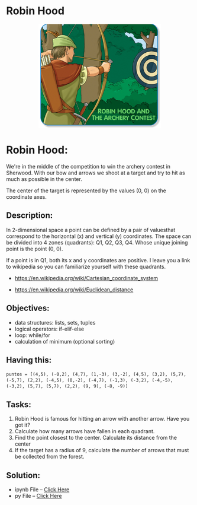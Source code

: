 # Robin Hood
<p align="center">
    <img src="https://github.com/RealXun/Robin_Hood/blob/main/Resources/Cover.png">

# Robin Hood:
We're in the middle of the competition to win the archery contest in Sherwood. With our bow and arrows we shoot at a target and try to hit as much as possible in the center.

The center of the target is represented by the values ​​(0, 0) on the coordinate axes.

## Description:
In 2-dimensional space a point can be defined by a pair of values ​​that correspond to the horizontal (x) and vertical (y) coordinates. The space can be divided into 4 zones (quadrants): Q1, Q2, Q3, Q4. Whose unique joining point is the point (0, 0).

If a point is in Q1, both its x and y coordinates are positive. I leave you a link to wikipedia so you can familiarize yourself with these quadrants.

- https://en.wikipedia.org/wiki/Cartesian_coordinate_system

- https://en.wikipedia.org/wiki/Euclidean_distance

## Objectives:
* data structures: lists, sets, tuples
* logical operators: if-elif-else
* loop: while/for
* calculation of minimum (optional sorting)

## Having this:
```
puntos = [(4,5), (-0,2), (4,7), (1,-3), (3,-2), (4,5), (3,2), (5,7), (-5,7), (2,2), (-4,5), (0,-2), (-4,7), (-1,3), (-3,2), (-4,-5), (-3,2), (5,7), (5,7), (2,2), (9, 9), (-8, -9)]
```
## Tasks:
1. Robin Hood is famous for hitting an arrow with another arrow. Have you got it?
2. Calculate how many arrows have fallen in each quadrant.
3. Find the point closest to the center. Calculate its distance from the center
4. If the target has a radius of 9, calculate the number of arrows that must be collected from the forest.

## Solution:
- ipynb File – [Click Here](https://github.com/RealXun/Robin_Hood/blob/main/Robin_Hood.ipynb)
- py File – [Click Here](https://github.com/RealXun/Robin_Hood/blob/main/Robin_Hood.py)
